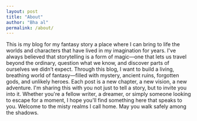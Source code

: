 ```yaml
---
layout: post
title: "About"
author: "Bha al"
permalink: /about/
---
```


This is my blog for my fantasy story a place where I can bring to life the worlds and characters that have lived in my imagination for years. I've always believed that storytelling is a form of magic—one that lets us travel beyond the ordinary, question what we know, and discover parts of ourselves we didn’t expect. Through this blog, I want to build a living, breathing world of fantasy—filled with mystery, ancient ruins, forgotten gods, and unlikely heroes. Each post is a new chapter, a new vision, a new adventure. I'm sharing this with you not just to tell a story, but to invite you into it. Whether you're a fellow writer, a dreamer, or simply someone looking to escape for a moment, I hope you'll find something here that speaks to you. Welcome to the misty realms I call home. May you walk safely among the shadows.
